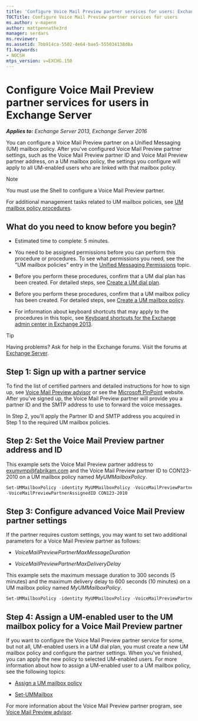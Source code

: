 ```yaml
---
title: 'Configure Voice Mail Preview partner services for users: Exchange 2013 Help'
TOCTitle: Configure Voice Mail Preview partner services for users
ms.author: v-mapenn
author: mattpennathe3rd
manager: serdars
ms.reviewer:
ms.assetid: 7bb914ca-5502-4e64-bae5-555034138d8a
f1.keywords:
- NOCSH
mtps_version: v=EXCHG.150
---
```


# Configure Voice Mail Preview partner services for users in Exchange Server

_**Applies to:** Exchange Server 2013, Exchange Server 2016_

You can configure a Voice Mail Preview partner on a Unified Messaging (UM) mailbox policy. After you've configured Voice Mail Preview partner settings, such as the Voice Mail Preview partner ID and Voice Mail Preview partner address, on a UM mailbox policy, the settings you configure will apply to all UM-enabled users who are linked with that mailbox policy.

> [!NOTE]
> You must use the Shell to configure a Voice Mail Preview partner.

For additional management tasks related to UM mailbox policies, see [UM mailbox policy procedures](um-mailbox-policy-procedures-exchange-2013-help.md).

## What do you need to know before you begin?

- Estimated time to complete: 5 minutes.

- You need to be assigned permissions before you can perform this procedure or procedures. To see what permissions you need, see the "UM mailbox policies" entry in the [Unified Messaging Permissions](https://technet.microsoft.com/library/d326c3bc-8f33-434a-bf02-a83cc26a5498.aspx) topic.

- Before you perform these procedures, confirm that a UM dial plan has been created. For detailed steps, see [Create a UM dial plan](create-um-dial-plan-exchange-2013-help.md).

- Before you perform these procedures, confirm that a UM mailbox policy has been created. For detailed steps, see [Create a UM mailbox policy](create-um-mailbox-policy-exchange-2013-help.md).

- For information about keyboard shortcuts that may apply to the procedures in this topic, see [Keyboard shortcuts for the Exchange admin center in Exchange 2013](keyboard-shortcuts-in-the-exchange-admin-center-2013-help.md).

> [!TIP]
> Having problems? Ask for help in the Exchange forums. Visit the forums at [Exchange Server](https://go.microsoft.com/fwlink/p/?linkId=60612).

## Step 1: Sign up with a partner service

To find the list of certified partners and detailed instructions for how to sign up, see [Voice Mail Preview advisor](voice-mail-preview-advisor-exchange-2013-help.md) or see the [Microsoft PinPoint](https://go.microsoft.com/fwlink/p/?LinkId=281966) website. After you've signed up, the Voice Mail Preview partner will provide you a partner ID and the SMTP address to use to forward the voice messages.

In Step 2, you'll apply the Partner ID and SMTP address you acquired in Step 1 to the required UM mailbox policies.

## Step 2: Set the Voice Mail Preview partner address and ID

This example sets the Voice Mail Preview partner address to exumvmp@fabrikam.com and the Voice Mail Preview partner ID to CON123-2010 on a UM mailbox policy named _MyUMMailboxPolicy_.

```powershell
Set-UMMailboxPolicy -identity MyUMMailboxPolicy -VoiceMailPreviewPartnerAddress exumvmp@fabrikam.com
-VoiceMailPreviewPartnerAssignedID CON123-2010
```

## Step 3: Configure advanced Voice Mail Preview partner settings

If the partner requires custom settings, you may want to set two additional parameters for a Voice Mail Preview partner as follows:

- _VoiceMailPreviewPartnerMaxMessageDuration_

- _VoiceMailPreviewPartnerMaxDeliveryDelay_

This example sets the maximum message duration to 300 seconds (5 minutes) and the maximum delivery delay to 600 seconds (10 minutes) on a UM mailbox policy named _MyUMMailboxPolicy_.

```powershell
Set-UMMailboxPolicy -identity MyUMMailboxPolicy -VoiceMailPreviewPartnerMaxMessageDuration 300 -VoiceMailPreviewPartnerMaxDeliveryDelay 600
```

## Step 4: Assign a UM-enabled user to the UM mailbox policy for a Voice Mail Preview partner

If you want to configure the Voice Mail Preview partner service for some, but not all, UM-enabled users in a UM dial plan, you must create a new UM mailbox policy and configure the partner settings. When you've finished, you can apply the new policy to selected UM-enabled users. For more information about how to assign a UM-enabled user to a UM mailbox policy, see the following topics:

- [Assign a UM mailbox policy](assign-um-mailbox-policy-exchange-2013-help.md)

- [Set-UMMailbox](https://docs.microsoft.com/powershell/module/exchange/unified-messaging/set-ummailbox)

For more information about the Voice Mail Preview partner program, see [Voice Mail Preview advisor](voice-mail-preview-advisor-exchange-2013-help.md).

